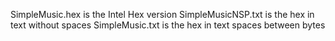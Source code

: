 SimpleMusic.hex is the Intel Hex version SimpleMusicNSP.txt is the hex in text without spaces SimpleMusic.txt is the hex in text spaces between bytes
